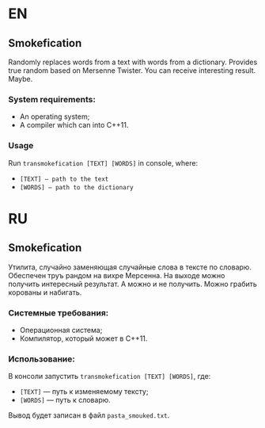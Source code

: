# EN
## Smokefication
Randomly replaces words from a text with words from a dictionary. Provides true random based on Mersenne Twister. You can receive interesting result. Maybe.

### System requirements:
- An operating system;
- A compiler which can into C++11.

### Usage
Run `transmokefication [TEXT] [WORDS]` in console, where:
- `[TEXT] — path to the text`
- `[WORDS] — path to the dictionary`

# RU
## Smokefication
Утилита, случайно заменяющая случайные слова в тексте по словарю. Обеспечен труъ рандом на вихре Мерсенна. На выходе можно получить интересный результат. А можно и не получить. Можно грабить корованы и набигать.

### Системные требования:
- Операционная система;
- Компилятор, который может в C++11.

### Использование:
В консоли запустить `transmokefication [TEXT] [WORDS]`, где:
- `[TEXT]` — путь к изменяемому тексту;
- `[WORDS]` — путь к словарю.

Вывод будет записан в файл `pasta_smouked.txt`.
